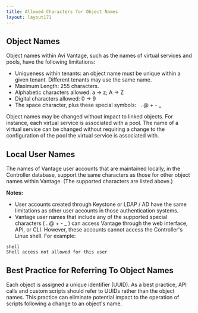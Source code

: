 ```yaml
---
title: Allowed Characters for Object Names
layout: layout171
---
```

## Object Names

Object names within Avi Vantage, such as the names of virtual services and pools, have the following limitations:

* Uniqueness within tenants: an object name must be unique within a given tenant. Different tenants may use the same name. 
* Maximum Length: 255 characters. 
* Alphabetic characters allowed: a -> z; A -> Z 
* Digital characters allowed: 0 -> 9 
* The space character, plus these special symbols:   . @ + - _  

Object names may be changed without impact to linked objects. For instance, each virtual service is associated with a pool. The name of a virtual service can be changed without requiring a change to the configuration of the pool the virtual service is associated with.

## Local User Names

The names of Vantage user accounts that are maintained locally, in the Controller database, support the same characters as those for other object names within Vantage. (The supported characters are listed above.)

**Notes:**

* User accounts created through Keystone or LDAP / AD have the same limitations as other user accounts in those authentication systems. 
* Vantage user names that include any of the supported special characters ( . @ + - _ ) can access Vantage through the web interface, API, or CLI. However, these accounts cannot access the Controller's Linux shell. For example:  
<pre class="command-line language-bash" data-prompt=": >" data-output="2"><code>shell
Shell access not allowed for this user</code></pre> 

## Best Practice for Referring To Object Names

Each object is assigned a unique identifier (UUID). As a best practice, API calls and custom scripts should refer to UUIDs rather than the object names. This practice can eliminate potential impact to the operation of scripts following a change to an object's name.
